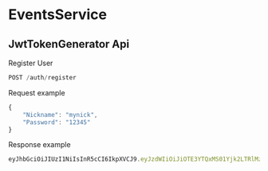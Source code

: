 # EventsService

## JwtTokenGenerator Api

Register User

```js
POST /auth/register
```

Request example

```js
{
    "Nickname": "mynick",
    "Password": "12345"
}
```

Response example

```js
eyJhbGciOiJIUzI1NiIsInR5cCI6IkpXVCJ9.eyJzdWIiOiJiOTE3YTQxMS01Yjk2LTRlMzgtODVkYS05ZmUxNjkyN2UzYzEiLCJ1bmlxdWVfbmFtZSI6InNkamZrbCIsImp0aSI6ImQyNTBmYmExLTZlZGItNGE3OS1iYjRjLTUyZGRhOTI1MjM4ZSIsImV4cCI6MTY3OTAzNzMzNywiaXNzIjoiSXNzdWVyIiwiYXVkIjoiQXVkaWVuY2UifQ.740R3550HSAP1hXVvunnuH9RamsnxCWASa4FCfsdMEw
```
